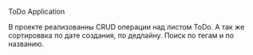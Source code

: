 ToDo Application

В проекте реализованны CRUD операции над листом ToDo. А так же сортироввка по дате создания, по дедлайну. Поиск по тегам и по названию.